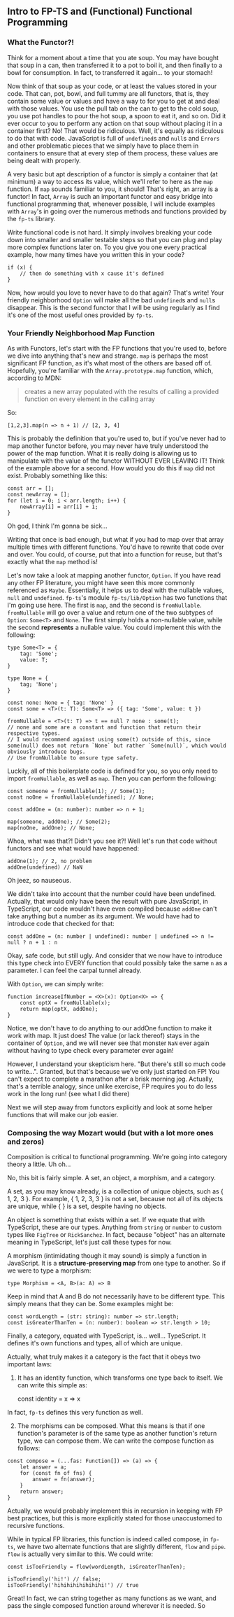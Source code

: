 ## Intro to FP-TS and (Functional) Functional Programming

### What the Functor?!

Think for a moment about a time that you ate soup. You may have bought that soup in a can, then transferred it to a pot to boil it, and then finally to a bowl for consumption. In fact, to transferred it again... to your stomach!

Now think of that soup as your code, or at least the values stored in your code. That can, pot, bowl, and full tummy are all functors, that is, they contain some value or values and have a way to for you to get at and deal with those values. You use the pull tab on the can to get to the cold soup, you use pot handles to pour the hot soup, a spoon to eat it, and so on. Did it ever occur to you to perform any action on that soup without placing it in a container first? No! That would be ridiculous. Well, it's equally as ridiculous to do that with code. JavaScript is full of `undefined`s and `null`s and `Errors` and other problematic pieces that we simply have to place them in containers to ensure that at every step of them process, these values are being dealt with properly.

A very basic but apt description of a functor is simply a container that (at minimum) a way to access its value, which we'll refer to here as the `map` function. If `map` sounds familiar to you, it should! That's right, an array is a functor! In fact, `Array` is such an important functor and easy bridge into functional programming that, whenever possible, I will include examples with `Array`'s in going over the numerous methods and functions provided by the `fp-ts` library.

Write functional code is not hard. It simply involves breaking your code down into smaller and smaller testable steps so that you can plug and play more complex functions later on. To you give you one every practical example, how many times have you written this in your code?

```
if (x) {
    // then do something with x cause it's defined
}
```

Now, how would you love to never have to do that again? That's write! Your friendly neighborhood `Option` will make all the bad `undefined`s and `null`s disappear. This is the second functor that I will be using regularly as I find it's one of the most useful ones provided by `fp-ts`.

### Your Friendly Neighborhood Map Function

As with Functors, let's start with the FP functions that you're used to, before we dive into anything that's new and strange. `map` is perhaps the most significant FP function, as it's what most of the others are based off of. Hopefully, you're familiar with the `Array.prototype.map` function, which, according to MDN:

> creates a new array populated with the results of calling a provided function on every element in the calling array

So:

    [1,2,3].map(n => n + 1) // [2, 3, 4]

This is probably the definition that you're used to, but if you've never had to map another functor before, you may never have truly understood the power of the map function. What it is really doing is allowing us to manipulate with the value of the functor WITHOUT EVER LEAVING IT! Think of the example above for a second. How would you do this if `map` did not exist. Probably something like this:

```
const arr = [];
const newArray = [];
for (let i = 0; i < arr.length; i++) {
    newArray[i] = arr[i] + 1;
}
```

Oh god, I think I'm gonna be sick...

Writing that once is bad enough, but what if you had to map over that array multiple times with different functions. You'd have to rewrite that code over and over. You could, of course, put that into a function for reuse, but that's exactly what the `map` method is!

Let's now take a look at mapping another functor, `Option`. If you have read any other FP literature, you might have seen this more commonly referenced as `Maybe`. Essentially, it helps us to deal with the nullable values, `null` and `undefined`. `fp-ts`'s module `fp-ts/lib/Option` has two functions that I'm going use here. The first is `map`, and the second is `fromNullable`. `fromNullable` will go over a value and return one of the two subtypes of `Option`: `Some<T>` and `None`. The first simply holds a non-nullable value, while the second **represents** a nullable value. You could implement this with the following:

```
type Some<T> = {
    tag: 'Some';
    value: T;
}

type None = {
    tag; 'None';
}

const none: None = { tag: 'None' }
const some = <T>(t: T): Some<T> => ({ tag: 'Some', value: t })

fromNullable = <T>(t: T) => t == null ? none : some(t);
// none and some are a constant and function that return their respective types.
// I would recommend against using some(t) outside of this, since some(null) does not return `None` but rather `Some(null)`, which would obviously introduce bugs.
// Use fromNullable to ensure type safety.
```

Luckily, all of this boilerplate code is defined for you, so you only need to import `fromNullable`, as well as `map`. Then you can perform the following:

```
const someone = fromNullable(1); // Some(1);
const noOne = fromNullable(undefined); // None;

const addOne = (n: number): number => n + 1;

map(someone, addOne); // Some(2);
map(noOne, addOne); // None;
```

Whoa, what was that?! Didn't you see it?! Well let's run that code without functors and see what would have happened:

```
addOne(1); // 2, no problem
addOne(undefined) // NaN
```

Oh jeez, so nauseous.

We didn't take into account that the number could have been undefined. Actually, that would only have been the result with pure JavaScript, in TypeScript, our code wouldn't have even compiled because `addOne` can't take anything but a number as its argument. We would have had to introduce code that checked for that:

    const addOne = (n: number | undefined): number | undefined => n != null ? n + 1 : n

Okay, safe code, but still ugly. And consider that we now have to introduce this type check into EVERY function that could possibly take the same `n` as a parameter. I can feel the carpal tunnel already.

With `Option`, we can simply write:

```
function increaseIfNumber = <X>(x): Option<X> => {
    const optX = fromNullable(x);
    return map(optX, addOne);
}
```

Notice, we don't have to do anything to our addOne function to make it work with map. It just does! The value (or lack thereof) stays in the container of `Option`, and we will never see that monster `NaN` ever again without having to type check every parameter ever again!

However, I understand your skepticism here. "But there's still so much code to write...". Granted, but that's because we've only just started on FP! You can't expect to complete a marathon after a brisk morning jog. Actually, that's a terrible analogy, since unlike exercise, FP requires you to do less work in the long run! (see what I did there)

Next we will step away from functors explicitly and look at some helper functions that will make our job easier.

### Composing the way Mozart would (but with a lot more ones and zeros)

Composition is critical to functional programming. We're going into category theory a little. Uh oh...

No, this bit is fairly simple. A set, an object, a morphism, and a category.

A set, as you may know already, is a collection of unique objects, such as { 1, 2, 3 }. For example, { 1, 2, 3, 3 } is not a set, because not all of its objects are unique, while { } is a set, despite having no objects.

An object is something that exists within a set. If we equate that with TypeScript, these are our types. Anything from `string` or `number` to custom types like `FigTree` or `RickSanchez`. In fact, because "object" has an alternate meaning in TypeScript, let's just call these types for now.

A morphism (intimidating though it may sound) is simply a function in JavaScript. It is a **structure-preserving map** from one type to another. So if we were to type a morphism:

    type Morphism = <A, B>(a: A) => B

Keep in mind that A and B do not necessarily have to be different type. This simply means that they can be. Some examples might be:

```
const wordLength = (str: string): number => str.length;
const isGreaterThanTen = (n: number): boolean => str.length > 10;
```

Finally, a category, equated with TypeScript, is... well... TypeScript. It defines it's own functions and types, all of which are unique.

Actually, what truly makes it a category is the fact that it obeys two important laws:

1. It has an identity function, which transforms one type back to itself. We can write this simple as:

   const identity = x => x

In fact, `fp-ts` defines this very function as well.

2. The morphisms can be composed. What this means is that if one function's parameter is of the same type as another function's return type, we can compose them. We can write the compose function as follows:

```
const compose = (...fas: Function[]) => (a) => {
    let answer = a;
    for (const fn of fns) {
        answer = fn(answer);
    }
    return answer;
}
```

Actually, we would probably implement this in recursion in keeping with FP best practices, but this is more explicitly stated for those unaccustomed to recursive functions.

While in typical FP libraries, this function is indeed called compose, in `fp-ts`, we have two alternate functions that are slightly different, `flow` and `pipe`. `flow` is actually very similar to this. We could write:

```
const isTooFriendly = flow(wordLength, isGreaterThanTen);

isTooFriendly('hi!') // false;
isTooFriendly('hihihihihihihihi!') // true
```

Great! In fact, we can string together as many functions as we want, and pass the single composed function around wherever it is needed. So
